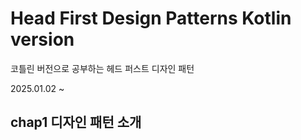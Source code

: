 # Head First Design Patterns Kotlin version
코틀린 버전으로 공부하는 헤드 퍼스트 디자인 패턴

2025.01.02 ~

## chap1 디자인 패턴 소개